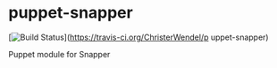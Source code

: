 puppet-snapper
==============

[![Build Status](https://travis-ci.org/ChristerWendel/puppet-snapper.svg?branch=master)](https://travis-ci.org/ChristerWendel/p
uppet-snapper)

Puppet module for Snapper

